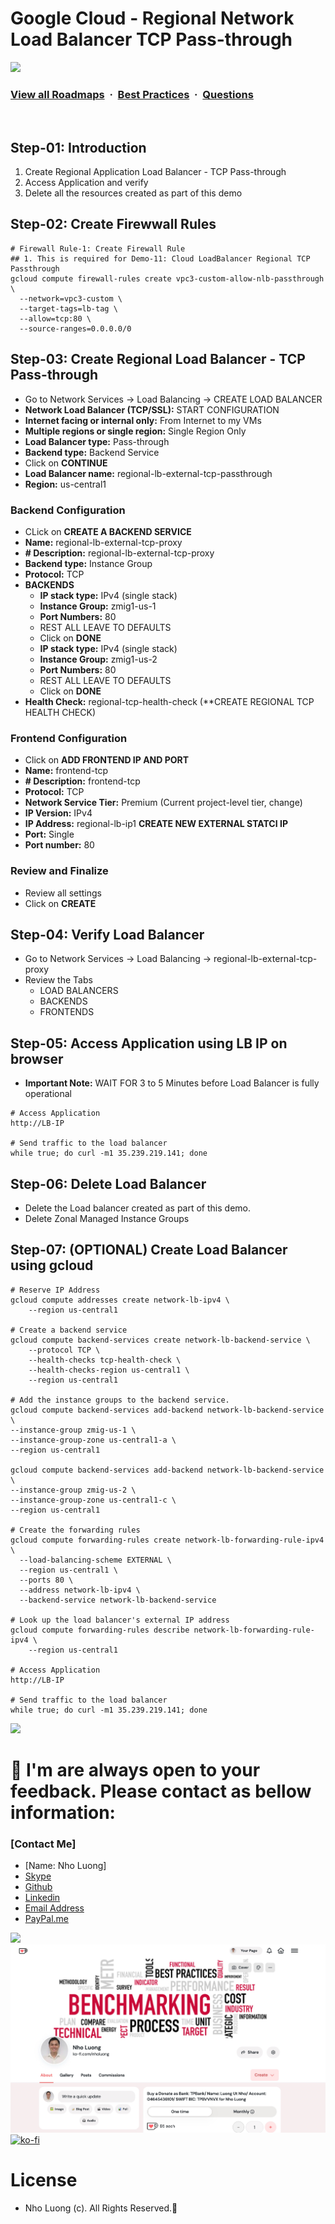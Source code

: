 # Google Cloud - Regional Network Load Balancer TCP Pass-through

![](https://i.imgur.com/waxVImv.png)
### [View all Roadmaps](https://github.com/nholuongut/all-roadmaps) &nbsp;&middot;&nbsp; [Best Practices](https://github.com/nholuongut/all-roadmaps/blob/main/public/best-practices/) &nbsp;&middot;&nbsp; [Questions](https://www.linkedin.com/in/nholuong/)
<br/>

## Step-01: Introduction
1. Create Regional Application Load Balancer - TCP Pass-through
2. Access Application and verify
3. Delete all the resources created as part of this demo

## Step-02: Create Firewwall Rules
```t
# Firewall Rule-1: Create Firewall Rule 
## 1. This is required for Demo-11: Cloud LoadBalancer Regional TCP Passthrough
gcloud compute firewall-rules create vpc3-custom-allow-nlb-passthrough \
  --network=vpc3-custom \
  --target-tags=lb-tag \
  --allow=tcp:80 \
  --source-ranges=0.0.0.0/0
```

## Step-03: Create Regional Load Balancer - TCP Pass-through
- Go to Network Services -> Load Balancing -> CREATE LOAD BALANCER
- **Network Load Balancer (TCP/SSL):** START CONFIGURATION
- **Internet facing or internal only:** From Internet to my VMs
- **Multiple regions or single region:** Single Region Only
- **Load Balancer type:** Pass-through
- **Backend type:** Backend Service
- Click on **CONTINUE**
- **Load Balancer name:** regional-lb-external-tcp-passthrough
- **Region:** us-central1
### Backend Configuration
- CLick on **CREATE A BACKEND SERVICE**
- **Name:** regional-lb-external-tcp-proxy
- **# Description:** regional-lb-external-tcp-proxy
- **Backend type:** Instance Group
- **Protocol:** TCP
- **BACKENDS**
  - **IP stack type:** IPv4 (single stack)
  - **Instance Group:** zmig1-us-1
  - **Port Numbers:** 80
  - REST ALL LEAVE TO DEFAULTS
  - Click on **DONE**
  - **IP stack type:** IPv4 (single stack)
  - **Instance Group:** zmig1-us-2
  - **Port Numbers:** 80
  - REST ALL LEAVE TO DEFAULTS
  - Click on **DONE**  
- **Health Check:** regional-tcp-health-check  (**CREATE REGIONAL TCP HEALTH CHECK)
### Frontend Configuration
- Click on **ADD FRONTEND IP AND PORT**
- **Name:** frontend-tcp
- **# Description:** frontend-tcp
- **Protocol:** TCP
- **Network Service Tier:** Premium (Current project-level tier, change)
- **IP Version:** IPv4
- **IP Address:** regional-lb-ip1 **CREATE NEW EXTERNAL STATCI IP**
- **Port:** Single
- **Port number:** 80
### Review and Finalize
- Review all settings
- Click on **CREATE**

## Step-04: Verify Load Balancer
- Go to Network Services -> Load Balancing -> regional-lb-external-tcp-proxy
- Review the Tabs
  - LOAD BALANCERS 
  - BACKENDS
  - FRONTENDS

## Step-05: Access Application using LB IP on browser
- **Important Note:** WAIT FOR 3 to 5 Minutes before Load Balancer is fully operational
```t
# Access Application
http://LB-IP

# Send traffic to the load balancer
while true; do curl -m1 35.239.219.141; done
```

## Step-06: Delete Load Balancer
- Delete the  Load balancer created as part of this demo. 
- Delete Zonal Managed Instance Groups

## Step-07: (OPTIONAL) Create Load Balancer using gcloud
```t
# Reserve IP Address
gcloud compute addresses create network-lb-ipv4 \
    --region us-central1

# Create a backend service
gcloud compute backend-services create network-lb-backend-service \
    --protocol TCP \
    --health-checks tcp-health-check \
    --health-checks-region us-central1 \
    --region us-central1

# Add the instance groups to the backend service.
gcloud compute backend-services add-backend network-lb-backend-service \
--instance-group zmig-us-1 \
--instance-group-zone us-central1-a \
--region us-central1

gcloud compute backend-services add-backend network-lb-backend-service \
--instance-group zmig-us-2 \
--instance-group-zone us-central1-c \
--region us-central1

# Create the forwarding rules 
gcloud compute forwarding-rules create network-lb-forwarding-rule-ipv4 \
  --load-balancing-scheme EXTERNAL \
  --region us-central1 \
  --ports 80 \
  --address network-lb-ipv4 \
  --backend-service network-lb-backend-service

# Look up the load balancer's external IP address
gcloud compute forwarding-rules describe network-lb-forwarding-rule-ipv4 \
    --region us-central1

# Access Application
http://LB-IP

# Send traffic to the load balancer
while true; do curl -m1 35.239.219.141; done
```

![](https://i.i/Users/nholu/Documents/Donate.png/Users/nholu/Documents/Donate.pngmgur.com/waxVImv.png)
# 🚀 I'm are always open to your feedback.  Please contact as bellow information:
### [Contact Me]
* [Name: Nho Luong]
* [Skype](luongutnho_skype)
* [Github](https://github.com/nholuongut/)
* [Linkedin](https://www.linkedin.com/in/nholuong/)
* [Email Address](luongutnho@hotmail.com)
* [PayPal.me](https://www.paypal.com/paypalme/nholuongut)

![](https://i.imgur.com/waxVImv.png)
![](Donate.png)
[![ko-fi](https://ko-fi.com/img/githubbutton_sm.svg)](https://ko-fi.com/nholuong)

# License
* Nho Luong (c). All Rights Reserved.🌟